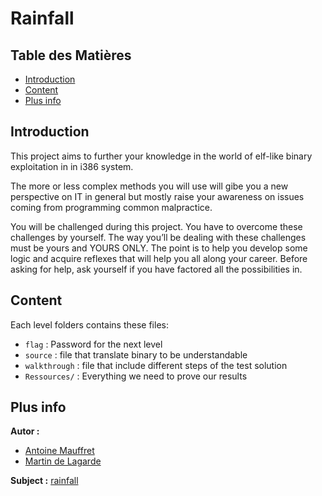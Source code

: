 # Rainfall

## Table des Matières

- [Introduction](#introduction)
- [Content](#content)
- [Plus info](#plus-info)

## Introduction

This project aims to further your knowledge in the world of elf-like binary exploitation in in i386 system.

The more or less complex methods you will use will gibe you a new perspective on IT in general but mostly raise your awareness on issues coming from programming common malpractice.

You will be challenged during this project. You have to overcome these challenges by yourself. The way you’ll be dealing with these challenges must be yours and YOURS ONLY. The point is to help you develop some logic and acquire reflexes that will help you all along your career. Before asking for help, ask yourself if you have factored all the possibilities in.

## Content

Each level folders contains these files:

- `flag` : Password for the next level
- `source` : file that translate binary to be understandable
- `walkthrough` : file that include different steps of the test solution
- `Ressources/` : Everything we need to prove our results

## Plus info

**Autor :**

- [Antoine Mauffret](https://github.com/AntoineMau)
- [Martin de Lagarde](https://github.com/Martydl)

**Subject :** [rainfall](https://cdn.intra.42.fr/pdf/pdf/63174/en.subject.pdf)
